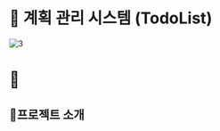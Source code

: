# 📝 계획 관리 시스템 (TodoList)

![3](https://github.com/myqkq111/todo-project-backend/assets/169429248/1b132a81-6e25-4c18-b0d2-0d4dff3e62b1)




# 📅

## 🚀프로젝트 소개

